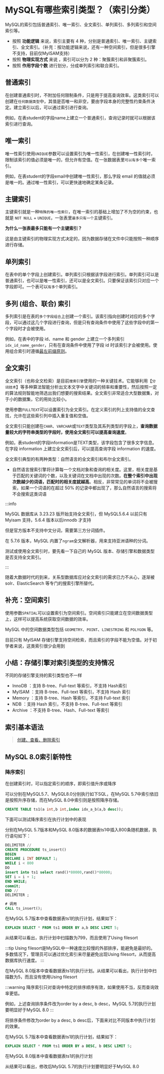 # MySQL有哪些索引类型？（索引分类）

MySQL的索引包括普通索引、唯一索引、全文索引、单列索引、多列索引和空间索引等。

- 按照 **功能逻辑** 来说，索引主要有 4 种，分别是普通索引、唯一索引、主键索引、全文索引。（补充：按功能逻辑来说，还有一种空间索引，但是很多引擎不支持，目前仅MyISAM支持）
- 按照 **物理实现方式** 来说 ，索引可以分为 2 种：聚簇索引和非聚簇索引。
- 按照 **作用字段个数** 进行划分，分成单列索引和联合索引。

## 普通索引

在创建普通索引时，不附加任何限制条件，只是用于提高查询效率。这类索引可以创建在`任何数据类型`中，其值是否唯一和非空，要由字段本身的完整性约束条件决定。建立索引以后，可以通过索引进行查询。

例如，在表student的字段name上建立一个普通索引，查询记录时就可以根据该索引进行查询。

## 唯一索引

唯一性索引使用`UNIQUE`参数可以设置索引为唯一性索引，在创建唯一性索引时，限制该索引的值必须是唯一的，但允许有空值。在一张数据表里`可以有多个`唯一索引。

例如，在表student的字段email中创建唯一性索引，那么字段 email 的值就必须是唯一的。通过唯一性索引，可以更快速地确定某条记录。

## 主键索引

主键索引就是一种`特殊的唯一性索引`，在唯一索引的基础上增加了不为空的约束，也就是 `NOT NULL` + `UNIQUE`，一张表里`最多只有一个`主键索引。

**为什么一张表最多只能有一个主键索引？**

这是由主键索引的物理实现方式决定的，因为数据存储在文件中只能按照一种顺序进行存储。

## 单列索引

在表中的单个字段上创建索引。单列索引只根据该字段进行索引。单列索引可以是普通索引，也可以是唯一性索引，还可以是全文索引。只要保证该索引只对应一个字段即可。一个表可以`有多个`单列索引。

## 多列 (组合、联合) 索引

多列索引是在表的`多个字段组合`上创建一个索引。该索引指向创建时对应的多个字段，可以通过这几个字段进行查询，但是只有查询条件中使用了这些字段中的第一个字段时才会被使用。

例如，在表中的字段 id、name 和 gender 上建立一个多列索引`idx_id_name_gender`，只有在查询条件中使用了字段 id 时该索引才会被使用。使用组合索引时遵循[最左前缀原则](./MySQL索引最左前缀匹配原则？.md)。

## 全文索引

全文索引（也称全文检索）是目前`搜索引擎`使用的一种关键技术。它能够利用【`分词技术`】等多种算法智能分析出文本文字中关键词的频率和重要性，然后按照一定的算法规则智能地筛选出我们想要的搜索结果。全文索引非常适合大型数据集，对于小的数据集，它的用处比较小。

使用参数`FULLTEXT`可以设置索引为全文索引。在定义索引的列上支持值的全文查找，允许在这些索引列中插入重复值和空值。

全文索引只能创建在`CHAR`、`VARCHAR`或`TEXT`类型及其系列类型的字段上，**查询数据量较大的字符串类型的字段时，使用全文索引可以提高查询速度**。

例如，表student的字段information是TEXT类型，该字段包含了很多文字信息。在字段 information 上建立全文索引后，可以提高查询字段 information 的速度。

全文索引典型的有两种类型：自然语言的全文索引和布尔全文索引。

- 自然语言搜索引擎将计算每一个文档对象和查询的相关度。这里，相关度是基于匹配的关键词的个数，以及关键词在文档中出现的次数。**在整个索引中出现次数越少的词语，匹配时的相关度就越高**。相反，非常常见的单词将不会被搜索，如果一个词语的在超过 50% 的记录中都出现了，那么自然语言的搜索将不会搜索这类词语

:::info

MySQL 数据库从 3.23.23 版开始支持全文索引，但 MySQL5.6.4 以前只有 Myisam 支持，5.6.4 版本以后innodb 才支持

但是官方版本不支持中文分词，需要第三方分词插件。

在 5.7.6 版本，MySQL 内置了`ngram`全文解析器，用来支持亚洲语种的分词。

测试或使用全文索引时，要先看一下自己的 MySQL 版本、存储引擎和数据类型是否支持全文索引。

:::

随着大数据时代的到来，关系型数据库应对全文索引的需求已力不从心，逐渐被 solr、ElasticSearch 等专门的搜索引擎所替代。

## 补充：空间索引

使用参数`SPATIAL`可以设置索引为空间索引。空间索引只能建立在空间数据类型上，这样可以提高系统获取空间数据的效率。

MySQL 中的空间数据类型包括 `GEOMETRY`、`POINT`、`LINESTRING` 和 `POLYGON` 等。

目前只有 MyISAM 存储引擎支持空间检索，而且索引的字段不能为空值。对于初学者来说，这类索引很少会用到

## 小结：存储引擎对索引类型的支持情况

不同的存储引擎支持的索引类型也不一样

- InnoDB ：支持 B-tree、Full-text 等索引，不支持 Hash索引
- MyISAM ：支持 B-tree、Full-text 等索引，不支持 Hash 索引
- Memory ：支持 B-tree、Hash 等索引，不支持 Full-text 索引
- NDB ：支持 Hash 索引，不支持 B-tree、Full-text 等索引
- Archive ：不支持 B-tree、Hash、Full-text 等索引

## 索引基本语法

> [创建、查看、删除索引](./创建、查看、删除索引.md)

## MySQL 8.0索引新特性

### 降序索引

在创建索引时，可以指定索引的顺序，即索引值升序或降序

可以分别在MySQL5.7、MySQL8.0分别执行如下SQL，在MySQL 5.7中索引依旧是按照升序存储，而在MySQL 8.0中索引则是按照降序存储。

```sql
CREATE TABLE ts1(a int,b int,index idx_a_b(a,b desc));
```

下面可以测试降序索引在执行计划中的表现

分别在MySQL 5.7版本和MySQL 8.0版本的数据表ts1中插入800条随机数据，执行语句如下：

```sql
DELIMITER //
CREATE PROCEDURE ts_insert()
BEGIN
DECLARE i INT DEFAULT 1;
WHILE i < 800
DO
insert into ts1 select rand()*80000,rand()*80000;
SET i = i + 1;
END WHILE;
commit;
END //
DELIMITER ;

# 调用
CALL ts_insert();
```

在MySQL 5.7版本中查看数据表ts1的执行计划，结果如下：

```sql
EXPLAIN SELECT * FROM ts1 ORDER BY a,b DESC LIMIT 5;
```

从结果可以看出，执行计划中扫描数为799，而且使用了Using filesort

:::tip
Using filesort是MySQL中一种速度比较慢的外部排序，能避免是最好的。多数情况下，管理员可以通过优化索引来尽量避免出现Using filesort，从而提高数据库执行速度。
:::

在MySQL 8.0版本中查看数据表ts1的执行计划。从结果可以看出，执行计划中扫描数为5，而且没有使用Using filesort

:::warning
降序索引只对查询中特定的排序顺序有效，如果使用不当，反而查询效率更低。

例如，上述查询排序条件改为order by a desc, b desc，MySQL 5.7的执行计划要明显好于MySQL 8.0
:::

将排序条件修改为order by a desc, b desc后，下面来对比不同版本中执行计划的效果。

在MySQL 5.7版本中查看数据表ts1的执行计划，结果如下：

```sql
EXPLAIN SELECT * FROM ts1 ORDER BY a DESC, b DESC LIMIT 5;
```

在MySQL 8.0版本中查看数据表ts1的执行计划

从结果可以看出，修改后MySQL 5.7的执行计划要明显好于MySQL 8.0


